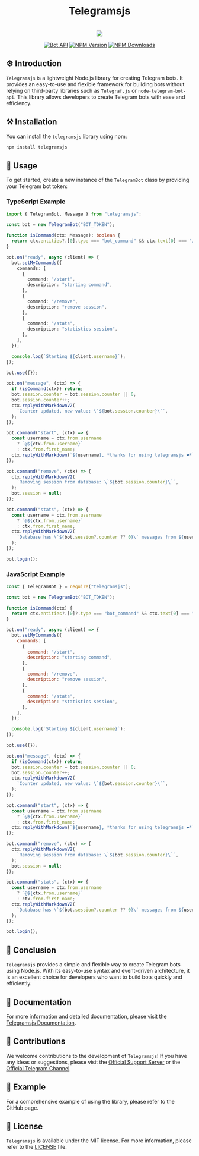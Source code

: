 <div align="center">
  <h1>Telegramsjs</h1><br>
  <img src="https://raw.githubusercontent.com/Sempai-07/Telegramsjs/main/docs/avatar.png"><br>

[![Bot API](https://img.shields.io/badge/Bot%20API-v.6.8-00aced.svg?style=flat-square&logo=telegram)](https://core.telegram.org/bots/api)
[![NPM Version](https://img.shields.io/npm/v/telegramsjs.svg?maxAge=3600)](https://www.npmjs.com/package/telegramsjs)
[![NPM Downloads](https://img.shields.io/npm/dt/telegramsjs.svg?maxAge=3600)](https://www.npmjs.com/package/telegramsjs)

</div>

## ⚙️ Introduction

`Telegramsjs` is a lightweight Node.js library for creating Telegram bots. It provides an easy-to-use and flexible framework for building bots without relying on third-party libraries such as `Telegraf.js` or `node-telegram-bot-api`. This library allows developers to create Telegram bots with ease and efficiency.

## ⚒️ Installation

You can install the `telegramsjs` library using npm:

```sh
npm install telegramsjs
```

## 📙 Usage

To get started, create a new instance of the `TelegramBot` class by providing your Telegram bot token:

### TypeScript Example

```typescript
import { TelegramBot, Message } from "telegramsjs";

const bot = new TelegramBot("BOT_TOKEN");

function isCommand(ctx: Message): boolean {
  return ctx.entities?.[0].type === "bot_command" && ctx.text[0] === "/";
}

bot.on("ready", async (client) => {
  bot.setMyCommands({
    commands: [
      {
        command: "/start",
        description: "starting command",
      },
      {
        command: "/remove",
        description: "remove session",
      },
      {
        command: "/stats",
        description: "statistics session",
      },
    ],
  });

  console.log(`Starting ${client.username}`);
});

bot.use({});

bot.on("message", (ctx) => {
  if (isCommand(ctx)) return;
  bot.session.counter = bot.session.counter || 0;
  bot.session.counter++;
  ctx.replyWithMarkdownV2(
    `Counter updated, new value: \`${bot.session.counter}\``,
  );
});

bot.command("start", (ctx) => {
  const username = ctx.from.username
    ? `@${ctx.from.username}`
    : ctx.from.first_name;
  ctx.replyWithMarkdown(`${username}, *thanks for using telegramsjs ❤️*`);
});

bot.command("remove", (ctx) => {
  ctx.replyWithMarkdownV2(
    `Removing session from database: \`${bot.session.counter}\``,
  );
  bot.session = null;
});

bot.command("stats", (ctx) => {
  const username = ctx.from.username
    ? `@${ctx.from.username}`
    : ctx.from.first_name;
  ctx.replyWithMarkdownV2(
    `Database has \`${bot.session?.counter ?? 0}\` messages from ${username}`,
  );
});

bot.login();
```

### JavaScript Example

```javascript
const { TelegramBot } = require("telegramsjs");

const bot = new TelegramBot("BOT_TOKEN");

function isCommand(ctx) {
  return ctx.entities?.[0]?.type === "bot_command" && ctx.text[0] === "/";
}

bot.on("ready", async (client) => {
  bot.setMyCommands({
    commands: [
      {
        command: "/start",
        description: "starting command",
      },
      {
        command: "/remove",
        description: "remove session",
      },
      {
        command: "/stats",
        description: "statistics session",
      },
    ],
  });

  console.log(`Starting ${client.username}`);
});

bot.use({});

bot.on("message", (ctx) => {
  if (isCommand(ctx)) return;
  bot.session.counter = bot.session.counter || 0;
  bot.session.counter++;
  ctx.replyWithMarkdownV2(
    `Counter updated, new value: \`${bot.session.counter}\``,
  );
});

bot.command("start", (ctx) => {
  const username = ctx.from.username
    ? `@${ctx.from.username}`
    : ctx.from.first_name;
  ctx.replyWithMarkdown(`${username}, *thanks for using telegramsjs ❤️*`);
});

bot.command("remove", (ctx) => {
  ctx.replyWithMarkdownV2(
    `Removing session from database: \`${bot.session.counter}\``,
  );
  bot.session = null;
});

bot.command("stats", (ctx) => {
  const username = ctx.from.username
    ? `@${ctx.from.username}`
    : ctx.from.first_name;
  ctx.replyWithMarkdownV2(
    `Database has \`${bot.session?.counter ?? 0}\` messages from ${username}`,
  );
});

bot.login();
```

## 🎃 Conclusion

`Telegramsjs` provides a simple and flexible way to create Telegram bots using Node.js. With its easy-to-use syntax and event-driven architecture, it is an excellent choice for developers who want to build bots quickly and efficiently.

## 📖 Documentation

For more information and detailed documentation, please visit the [Telegramsjs Documentation](https://docs-telegramsjs.surge.sh/).

## 🎒 Contributions

We welcome contributions to the development of `Telegramsjs`! If you have any ideas or suggestions, please visit the [Official Support Server](https://discord.gg/j8G7jhHMbs) or the [Official Telegram Channel](https://t.me/sempaika_telegrams_js).

## 📒 Example

For a comprehensive example of using the library, please refer to the GitHub page.

## 🧾 License

`Telegramsjs` is available under the MIT license. For more information, please refer to the [LICENSE](https://github.com/Sempai-07/Telegramsjs/blob/main/LICENSE) file.
